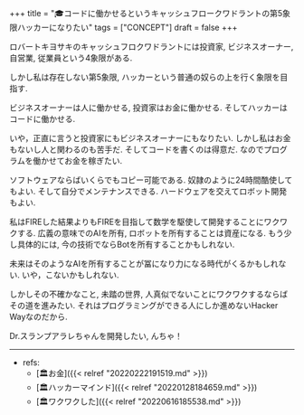 +++
title = "🎓コードに働かせるというキャッシュフロークワドラントの第5象限ハッカーになりたい"
tags = ["CONCEPT"]
draft = false
+++

ロバートキヨサキのキャッシュフロクワドラントには投資家, ビジネスオーナー, 自営業, 従業員という4象限がある.

しかし私は存在しない第5象限, ハッカーという普通の奴らの上を行く象限を目指す.

ビジネスオーナーは人に働かせる, 投資家はお金に働かせる. そしてハッカーはコードに働かせる.

いや，正直に言うと投資家にもビジネスオーナーにもなりたい. しかし私はお金もないし人と関わるのも苦手だ. そしてコードを書くのは得意だ. なのでプログラムを働かせてお金を稼ぎたい.

ソフトウェアならばいくらでもコピー可能である. 奴隷のように24時間酷使してもよい. そして自分でメンテナンスできる. ハードウェアを交えてロボット開発もよい.

私はFIREした結果よりもFIREを目指して数学を駆使して開発することにワクワクする. 広義の意味でのAIを所有,  ロボットを所有することは資産になる. もう少し具体的には, 今の技術でならBotを所有することかもしれない.

未来はそのようなAIを所有することが冨になり力になる時代がくるかもしれない. いや，こないかもしれない.

しかしその不確かなこと, 未踏の世界, 人真似でないことにワクワクするならばその道を進みたい. それはプログラミングができる人にしか進めないHacker Wayなのだから.

Dr.スランプアラレちゃんを開発したい, んちゃ！

---

-   refs:
    -   [🏛お金]({{< relref "20220222191519.md" >}})
    -   [🏛ハッカーマインド]({{< relref "20220128184659.md" >}})
    -   [🏛ワクワクした]({{< relref "20220616185538.md" >}})

